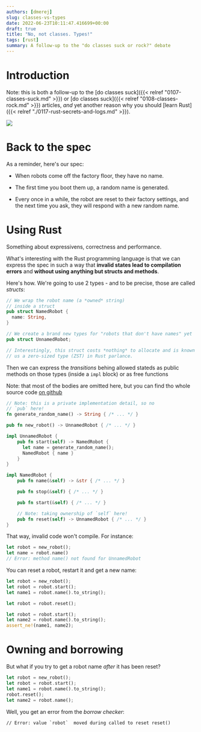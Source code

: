 ```yaml
---
authors: [dmerej]
slug: classes-vs-types
date: 2022-06-23T10:11:47.416699+00:00
draft: true
title: "No, not classes. Types!"
tags: [rust]
summary: A follow-up to the "do classes suck or rock?" debate
---
```


# Introduction

Note: this is both a follow-up to the [do classes suck]({{< relref "0107-classes-suck.md" >}}) or [do classes suck]({{< relref "0108-classes-rock.md" >}}) articles, *and*
yet another reason why you should [learn Rust]({{< relref "./0117-rust-secrets-and-logs.md" >}}).

![](/pics/classes-vs-types.png)

# Back to the spec

As a reminder, here's our spec:

* When robots come off the factory floor, they have no name.

* The first time you boot them up, a random name is generated.

* Every once in a while, the robot are reset to their factory settings, and the next time you ask, they will respond with a new random name.

# Using Rust

Something about expressivens, correctness and performance.

What's interesting with the Rust programming language is that we can express the spec in such a way that **invalid states lead to compilation errors** and **without using anything but structs and methods**.

Here's how. We're going to use 2 types - and to be precise, those are called *structs*:

```rust
// We wrap the robot name (a *owned* string)
// inside a struct
pub struct NamedRobot {
  name: String,
}

// We create a brand new types for "robots that don't have names" yet
pub struct UnnamedRobot;

// Interestingly, this struct costs *nothing* to allocate and is known
// us a zero-sized type (ZST) in Rust parlance.
```

Then we can express the *transitions* behing allowed stateds as public methods on
those types (inside a `impl` block) or as free functions

Note: that most of the bodies are omitted here, but you can find
tho whole source code [on github](https://github.com/dmerejkowsky/robots/blob/master/rust/src/lib.rs)

```rust
// Note: this is a private implementation detail, so no
// `pub` here!
fn generate_random_name() -> String { /* ... */ }

pub fn new_robot() -> UnnamedRobot { /* ... */ }

impl UnnamedRobot {
    pub fn start(self) -> NamedRobot {
      let name = generate_random_name();
      NamedRobot { name }
    }
}

impl NamedRobot {
    pub fn name(&self) -> &str { /* ... */ }

    pub fn stop(&self) { /* ... */ }

    pub fn start(&self) { /* ... */ }

    // Note: taking ownership of `self` here!
    pub fn reset(self) -> UnnamedRobot { /* ... */ }
}
```

That way, invalid code won't compile. For instance:

```rust
let robot = new_robot();
let name = robot.name()
// Error: method name() not found for UnnamedRobot
```

You can reset a robot, restart it and get a new name:


```rust
let robot = new_robot();
let robot = robot.start();
let name1 = robot.name().to_string();

let robot = robot.reset();

let robot = robot.start();
let name2 = robot.name().to_string();
assert_ne!(name1, name2);
```

# Owning and borrowing

But what if you try to get a robot name *after* it has been reset?

```rust
let robot = new_robot();
let robot = robot.start();
let name1 = robot.name().to_string();
robot.reset();
let name2 = robot.name();
```

Well, you get an error from the *borrow checker*:

```
// Error: value `robot`  moved during called to reset reset()
```


